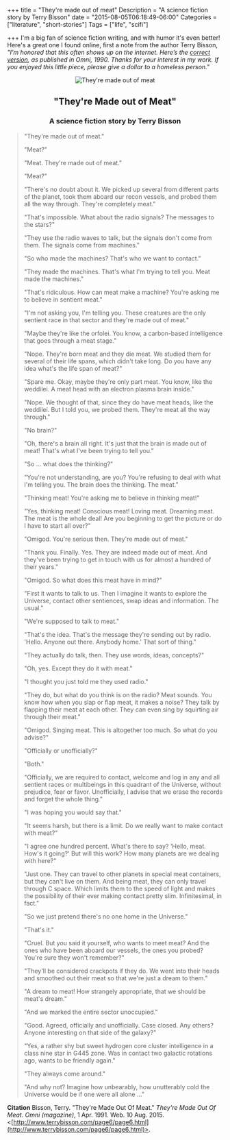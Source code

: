 +++
title = "They're made out of meat"
Description = "A science fiction story by Terry Bisson"
date = "2015-08-05T06:18:49-06:00"
Categories = ["literature", "short-stories"]
Tags = ["life", "scifi"]

+++
I'm a big fan of science fiction writing, and with humor it's even better! Here's a great one I found online, first a note from the author Terry Bisson, _"I’m honored that this often shows up on the internet. Here’s the [correct version](http://www.terrybisson.com/page6/page6.html), as published in Omni, 1990. Thanks for your interest in my work. If you enjoyed this little piece, please give a dollar to a homeless person."_

<!--more-->

<div align="center">
<img src="/2015/Meatcover8x8.jpg" border="0" alt="They're made out of meat"><br />
<h2>"They're Made out of Meat"</h2>
<h3>A science fiction story by Terry Bisson</h3></div>

> 
> 
>"They're made out of meat."
>
>"Meat?"
>
>"Meat. They're made out of meat."
>
>"Meat?"
>
>"There's no doubt about it. We picked up several from different parts of the planet, took them aboard our recon vessels, and probed them all the way through. They're completely meat."
>
>"That's impossible. What about the radio signals? The messages to the stars?"
>
>"They use the radio waves to talk, but the signals don't come from them. The signals come from machines."
>
>"So who made the machines? That's who we want to contact."
>
>"They made the machines. That's what I'm trying to tell you. Meat made the machines."
>
>"That's ridiculous. How can meat make a machine? You're asking me to believe in sentient meat."
>
>"I'm not asking you, I'm telling you. These creatures are the only sentient race in that sector and they're made out of meat."
>
>"Maybe they're like the orfolei. You know, a carbon-based intelligence that goes through a meat stage."
>
>"Nope. They're born meat and they die meat. We studied them for several of their life spans, which didn't take long. Do you have any idea what's the life span of meat?"
>
>"Spare me. Okay, maybe they're only part meat. You know, like the weddilei. A meat head with an electron plasma brain inside."
>
>"Nope. We thought of that, since they do have meat heads, like the weddilei. But I told you, we probed them. They're meat all the way through."
>
>"No brain?"
>
>"Oh, there's a brain all right. It's just that the brain is made out of meat! That's what I've been trying to tell you."
>
>"So ... what does the thinking?"
>
>"You're not understanding, are you? You're refusing to deal with what I'm telling you. The brain does the thinking. The meat."
>
>"Thinking meat! You're asking me to believe in thinking meat!"
>
>"Yes, thinking meat! Conscious meat! Loving meat. Dreaming meat. The meat is the whole deal!  Are you beginning to get the picture or do I have to start all over?"
>
>"Omigod. You're serious then. They're made out of meat."
>
>"Thank you. Finally. Yes. They are indeed made out of meat. And they've been trying to get in touch with us for almost a hundred of their years."
>
>"Omigod. So what does this meat have in mind?"
>
>"First it wants to talk to us. Then I imagine it wants to explore the Universe, contact other sentiences, swap ideas and information. The usual."
>
>"We're supposed to talk to meat."
>
>"That's the idea. That's the message they're sending out by radio. 'Hello. Anyone out there. Anybody home.' That sort of thing."
>
>"They actually do talk, then. They use words, ideas, concepts?"
>
>"Oh, yes. Except they do it with meat."
>
>"I thought you just told me they used radio."
>
>"They do, but what do you think is on the radio? Meat sounds. You know how when you slap or flap meat, it makes a noise? They talk by flapping their meat at each other. They can even sing by squirting air through their meat."
>
>"Omigod. Singing meat. This is altogether too much. So what do you advise?"
>
>"Officially or unofficially?"
>
>"Both."
>
>"Officially, we are required to contact, welcome and log in any and all sentient races or multibeings in this quadrant of the Universe, without prejudice, fear or favor. Unofficially, I advise that we erase the records and forget the whole thing."
>
>"I was hoping you would say that."
>
>"It seems harsh, but there is a limit. Do we really want to make contact with meat?"
>
>"I agree one hundred percent. What's there to say? 'Hello, meat. How's it going?' But will this work? How many planets are we dealing with here?"
>
>"Just one. They can travel to other planets in special meat containers, but they can't live on them. And being meat, they can only travel through C space. Which limits them to the speed of light and makes the possibility of their ever making contact pretty slim. Infinitesimal, in fact."
>
>"So we just pretend there's no one home in the Universe."
>
>"That's it."
>
>"Cruel. But you said it yourself, who wants to meet meat? And the ones who have been aboard our vessels, the ones you probed? You're sure they won't remember?"
>
>"They'll be considered crackpots if they do. We went into their heads and smoothed out their meat so that we're just a dream to them."
>
>"A dream to meat! How strangely appropriate, that we should be meat's dream."
>
>"And we marked the entire sector unoccupied."
>
>"Good. Agreed, officially and unofficially. Case closed. Any others? Anyone interesting on that side of the galaxy?"
>
>"Yes, a rather shy but sweet hydrogen core cluster intelligence in a class nine star in G445 zone. Was in contact two galactic rotations ago, wants to be friendly again."
>
>"They always come around."
>
>"And why not? Imagine how unbearably, how unutterably cold the Universe would be if one were all alone ..."

__Citation__ Bisson, Terry. "They're Made Out Of Meat." _They're Made Out Of Meat. Omni (magazine)_, 1 Apr. 1991. Web. 10 Aug. 2015. <[http://www.terrybisson.com/page6/page6.html](http://www.terrybisson.com/page6/page6.html)>. 
